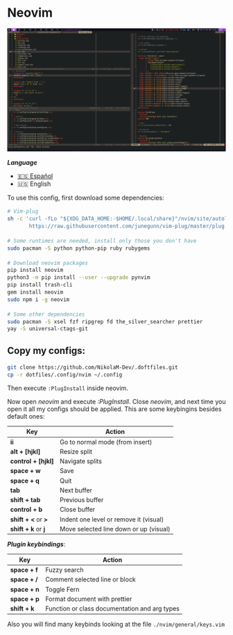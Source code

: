 # Neovim

![Neovim](./neovim.png)

**_Language_**

- [🇪🇸 Español](./README.es.md)
- 🇺🇸 English

To use this config, first download some dependencies:

```bash
# Vim-plug
sh -c 'curl -fLo "${XDG_DATA_HOME:-$HOME/.local/share}"/nvim/site/autoload/plug.vim --create-dirs \
       https://raw.githubusercontent.com/junegunn/vim-plug/master/plug.vim'

# Some runtimes are needed, install only those you don't have
sudo pacman -S python python-pip ruby rubygems

# Download neovim packages
pip install neovim
python3 -m pip install --user --upgrade pynvim
pip install trash-cli
gem install neovim
sudo npm i -g neovim

# Some other dependencies
sudo pacman -S xsel fzf ripgrep fd the_silver_searcher prettier
yay -S universal-ctags-git
```

## Copy my configs:

```bash
git clone https://github.com/NikolaM-Dev/.doftfiles.git
cp -r dotfiles/.config/nvim ~/.config
```

Then execute `:PlugInstall` inside neovim.

Now open _neovim_ and execute _:PlugInstall_. Close _neovim_, and next time
you open it all my configs should be applied. This are some keybingins besides
default ones:

| Key                    | Action                                 |
| ---------------------- | -------------------------------------- |
| **ii**                 | Go to normal mode (from insert)        |
| **alt + [hjkl]**       | Resize split                           |
| **control + [hjkl]**   | Navigate splits                        |
| **space + w**          | Save                                   |
| **space + q**          | Quit                                   |
| **tab**                | Next buffer                            |
| **shift + tab**        | Previous buffer                        |
| **control + b**        | Close buffer                           |
| **shift + <** or **>** | Indent one level or remove it (visual) |
| **shift + k** or **j** | Move selected line down or up (visual) |

**_Plugin keybindings_**:

| Key           | Action                                        |
| ------------- | --------------------------------------------- |
| **space + f** | Fuzzy search                                  |
| **space + /** | Comment selected line or block                |
| **space + n** | Toggle Fern                                   |
| **space + p** | Format document with prettier                 |
| **shift + k** | Function or class documentation and arg types |

Also you will find many keybinds looking at the file `./nvim/general/keys.vim`

